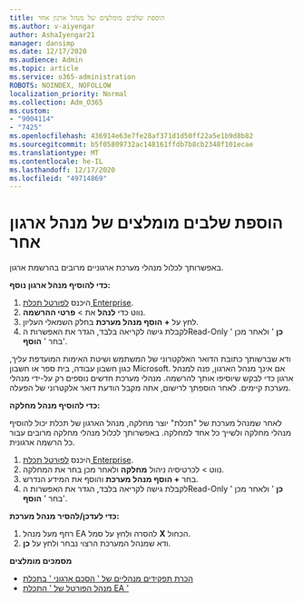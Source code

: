 ```yaml
---
title: הוספת שלבים מומלצים של מנהל ארגון אחר
ms.author: v-aiyengar
author: AshaIyengar21
manager: dansimp
ms.date: 12/17/2020
ms.audience: Admin
ms.topic: article
ms.service: o365-administration
ROBOTS: NOINDEX, NOFOLLOW
localization_priority: Normal
ms.collection: Adm_O365
ms.custom:
- "9004114"
- "7425"
ms.openlocfilehash: 436914e63e7fe28af371d1d50ff22a5e1b9d8b82
ms.sourcegitcommit: b5f05809732ac148161ffdb7b8cb2348f101ecae
ms.translationtype: MT
ms.contentlocale: he-IL
ms.lasthandoff: 12/17/2020
ms.locfileid: "49714869"
---
```

# <a name="add-another-enterprise-administrator---recommended-steps"></a>הוספת שלבים מומלצים של מנהל ארגון אחר

באפשרותך לכלול מנהלי מערכת ארגוניים מרובים בהרשמת ארגון.

**כדי להוסיף מנהל ארגון נוסף:**

1. היכנס [לפורטל תכלת Enterprise](https://ea.azure.com/).
1. נווט כדי **לנהל** את  >  **פרטי ההרשמה**.
1. לחץ על **+ הוסף מנהל מערכת** בחלק השמאלי העליון.
1. לקבלת גישה לקריאה בלבד, הגדר את האפשרות הRead-Only ' **כן** ' ולאחר מכן בחר ' **הוסף**'.

ודא שברשותך כתובת הדואר האלקטרוני של המשתמש ושיטת האימות המועדפת עליך, כגון חשבון עבודה, בית ספר או חשבון Microsoft. אם אינך מנהל הארגון, פנה למנהל ארגון כדי לבקש שיוסיפו אותך להרשמה. מנהלי מערכת חדשים נוספים רק על-ידי מנהלי מערכת קיימים. לאחר הוספתך לרישום, אתה מקבל הודעת דואר אלקטרוני של הפעלה.

**כדי להוסיף מנהל מחלקה:**

לאחר שמנהל מערכת של "תכלת" יוצר מחלקה, מנהל הארגון של תכלת יכול להוסיף מנהלי מחלקה ולשייך כל אחד למחלקה. באפשרותך לכלול מנהלי מחלקה מרובים עבור כל הרשמה ארגונית.

1. היכנס [לפורטל תכלת Enterprise](https://ea.azure.com/).
1. נווט   >  לכרטיסיה ניהול **מחלקה** ולאחר מכן בחר את המחלקה.
1. בחר **+ הוסף מנהל מערכת** והוסף את המידע הנדרש.
1. לקבלת גישה לקריאה בלבד, הגדר את האפשרות הRead-Only ' **כן** ' ולאחר מכן בחר ' **הוסף**'.

**כדי לעדכן/להסיר מנהל מערכת:**

1. רחף מעל מנהל EA להסרה ולחץ על סמל **X** הכחול.
1. ודא שמנהל המערכת הרצוי נבחר ולחץ על **כן**.

**מסמכים מומלצים**

- [הכרת תפקידים מנהליים של ' הסכם ארגוני ' בתכלת](https://docs.microsoft.com/azure/billing/billing-understand-ea-roles)
- [מנהל הפורטל של ' התכלת EA '](https://docs.microsoft.com/azure/billing/billing-ea-portal-administration)

